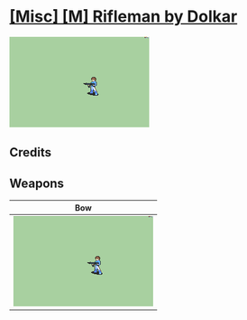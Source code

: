 # [\[Misc\] \[M\] Rifleman by Dolkar](./)

<img src="./5.%20Bow%20(Gun)/Bow_000.png" alt="[Misc] [M] Rifleman by Dolkar standing" />

## Credits



## Weapons


|Bow |
|  :---: |
| <img alt="Bow animation" src="./5.%20Bow%20(Gun)/Bow.gif" /> |
